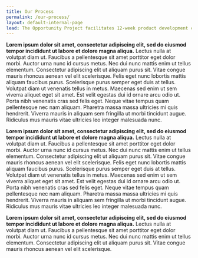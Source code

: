 ```yaml
---
title: Our Process
permalink: /our-process/
layout: default-internal-page
lead: The Opportunity Project facilitates 12-week product development cycles—called “sprints”—focused on helping companies, non-profits, and universities build products with federal open data that help solve national challenges. We give teams access to subject-matter and data experts to accelerate their progress. By emphasizing virtual communication, we make cross-sector collaboration easy and effective.
---
```


**Lorem ipsum dolor sit amet, consectetur adipiscing elit, sed do eiusmod tempor incididunt ut labore et dolore magna aliqua.** Lectus nulla at volutpat diam ut. Faucibus a pellentesque sit amet porttitor eget dolor morbi. Auctor urna nunc id cursus metus. Nec dui nunc mattis enim ut tellus elementum. Consectetur adipiscing elit ut aliquam purus sit. Vitae congue mauris rhoncus aenean vel elit scelerisque. Felis eget nunc lobortis mattis aliquam faucibus purus. Scelerisque purus semper eget duis at tellus. Volutpat diam ut venenatis tellus in metus. Maecenas sed enim ut sem viverra aliquet eget sit amet. Est velit egestas dui id ornare arcu odio ut. Porta nibh venenatis cras sed felis eget. Neque vitae tempus quam pellentesque nec nam aliquam. Pharetra massa massa ultricies mi quis hendrerit. Viverra mauris in aliquam sem fringilla ut morbi tincidunt augue. Ridiculus mus mauris vitae ultricies leo integer malesuada nunc.

**Lorem ipsum dolor sit amet, consectetur adipiscing elit, sed do eiusmod tempor incididunt ut labore et dolore magna aliqua.** Lectus nulla at volutpat diam ut. Faucibus a pellentesque sit amet porttitor eget dolor morbi. Auctor urna nunc id cursus metus. Nec dui nunc mattis enim ut tellus elementum. Consectetur adipiscing elit ut aliquam purus sit. Vitae congue mauris rhoncus aenean vel elit scelerisque. Felis eget nunc lobortis mattis aliquam faucibus purus. Scelerisque purus semper eget duis at tellus. Volutpat diam ut venenatis tellus in metus. Maecenas sed enim ut sem viverra aliquet eget sit amet. Est velit egestas dui id ornare arcu odio ut. Porta nibh venenatis cras sed felis eget. Neque vitae tempus quam pellentesque nec nam aliquam. Pharetra massa massa ultricies mi quis hendrerit. Viverra mauris in aliquam sem fringilla ut morbi tincidunt augue. Ridiculus mus mauris vitae ultricies leo integer malesuada nunc.


**Lorem ipsum dolor sit amet, consectetur adipiscing elit, sed do eiusmod tempor incididunt ut labore et dolore magna aliqua.** Lectus nulla at volutpat diam ut. Faucibus a pellentesque sit amet porttitor eget dolor morbi. Auctor urna nunc id cursus metus. Nec dui nunc mattis enim ut tellus elementum. Consectetur adipiscing elit ut aliquam purus sit. Vitae congue mauris rhoncus aenean vel elit scelerisque.
